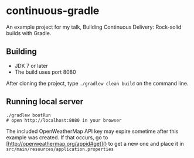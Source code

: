 # continuous-gradle

An example project for my talk, Building Continuous Delivery: Rock-solid builds with Gradle.

## Building

* JDK 7 or later
* The build uses port 8080

After cloning the project, type `./gradlew clean build` on the command line.
    
## Running local server

    ./gradlew bootRun
    # open http://localhost:8080 in your browser

The included OpenWeatherMap API key may expire sometime after this example was created. If that occurs, go to [http://openweathermap.org/appid#get]() to get a new one and place it in `src/main/resources/application.properties`
